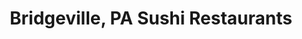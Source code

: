 ---
layout: city
title: Bridgeville, PA Sushi Restaurants
permalink: /pennsylvania/bridgeville/
stateAbbr: PA
stateName: Pennsylvania
cityName: Bridgeville

---